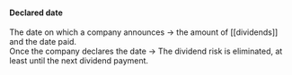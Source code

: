 #### Declared date

The date on which a company announces
	-> the amount of [[dividends]] and the date paid.
<br>
Once the company declares the date
	-> The dividend risk is eliminated, at least until the next dividend payment.